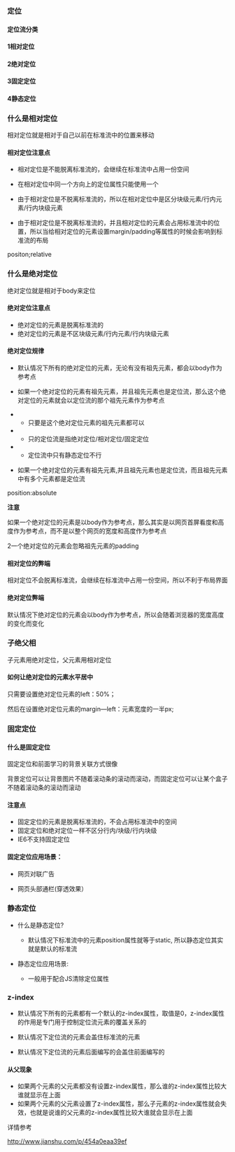 ### 定位

#### 定位流分类

#### 1相对定位

#### 2绝对定位

#### 3固定定位

#### 4静态定位

### 什么是相对定位

相对定位就是相对于自己以前在标准流中的位置来移动

#### 相对定位注意点

* 相对定位是不能脱离标准流的，会继续在标准流中占用一份空间

* 在相对定位中同一个方向上的定位属性只能使用一个

* 由于相对定位是不脱离标准流的，所以在相对定位中是区分块级元素/行内元素/行内块级元素

* 由于相对定位是不脱离标准流的，并且相对定位的元素会占用标准流中的位置，所以当给相对定位的元素设置margin/padding等属性的时候会影响到标准流的布局

positon;relative

### 什么是绝对定位

绝对定位就是相对于body来定位

#### 绝对定位注意点

* 绝对定位的元素是脱离标准流的
* 绝对定位的元素是不区块级元素/行内元素/行内块级元素

#### 绝对定位规律

* 默认情况下所有的绝对定位的元素，无论有没有祖先元素，都会以body作为参考点

* 如果一个绝对定位的元素有祖先元素，并且祖先元素也是定位流，那么这个绝对定位的元素就会以定位流的那个祖先元素作为参考点

* * 只要是这个绝对定位元素的祖先元素都可以
* * 只的定位流是指绝对定位/相对定位/固定定位
* * 定位流中只有静态定位不行
* 如果一个绝对定位的元素有祖先元素,并且祖先元素也是定位流，而且祖先元素中有多个元素都是定位流

position:absolute

**注意**

如果一个绝对定位的元素是以body作为参考点，那么其实是以网页首屏看度和高度作为参考点，而不是以整个网页的宽度和高度作为参考点

2一个绝对定位的元素会忽略祖先元素的padding

#### 相对定位的弊端

相对定位不会脱离标准流，会继续在标准流中占用一份空间，所以不利于布局界面

#### 绝对定位弊端

默认情况下绝对定位的元素会以body作为参考点，所以会随着浏览器的宽度高度的变化而变化

### 子绝父相

子元素用绝对定位，父元素用相对定位

#### 如何让绝对定位的元素水平居中

只需要设置绝对定位元素的left：50%；

然后在设置绝对定位元素的margin—left：元素宽度的一半px;

### 固定定位

#### 什么是固定定位

固定定位和前面学习的背景关联方式很像

背景定位可以让背景图片不随着滚动条的滚动而滚动，而固定定位可以让某个盒子不随着滚动条的滚动而滚动

#### 注意点

* 固定定位的元素是脱离标准流的，不会占用标准流中的空间
* 固定定位和绝对定位一样不区分行内/块级/行内块级
* IE6不支持固定定位

#### 固定定位应用场景：

* 网页对联广告

* 网页头部通栏\(穿透效果）

### 静态定位

* 什么是静态定位?

  * 默认情况下标准流中的元素position属性就等于static, 所以静态定位其实就是默认的标准流

* 静态定位应用场景:

  * 一般用于配合JS清除定位属性
 

### z-index

* 默认情况下所有的元素都有一个默认的z-index属性，取值是0，z-index属性的作用是专门用于控制定位流元素的覆盖关系的

* 默认情况下定位流的元素会盖住标准流的元素

* 默认情况下定位流的元素后面编写的会盖住前面编写的

#### 从父现象

* 如果两个元素的父元素都没有设置z-index属性，那么谁的z-index属性比较大谁就显示在上面
* 如果两个元素的父元素设置了z-index属性，那么子元素的z-index属性就会失效，也就是说谁的父元素的z-index属性比较大谁就会显示在上面



详情参考

http://www.jianshu.com/p/454a0eaa39ef



